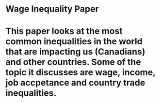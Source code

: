 # Wage Inequality Paper
# This paper looks at the most common inequalities in the world that are impacting us (Canadians) and other countries. Some of the topic it  discusses are wage, income, job accpetance and country trade inequalities. 
